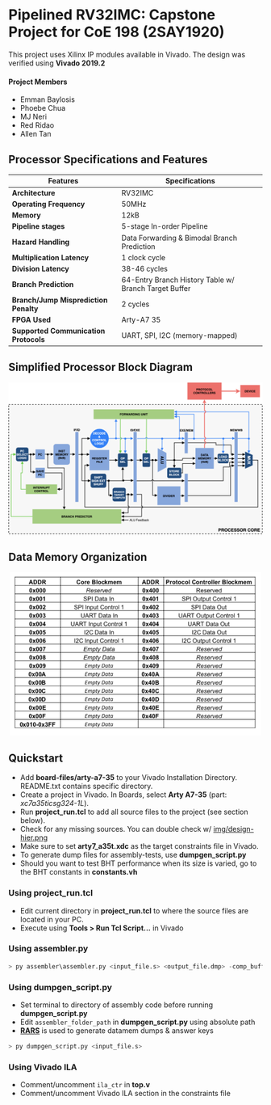 # Pipelined RV32IMC: Capstone Project for CoE 198 (2SAY1920)
This project uses Xilinx IP modules available in Vivado. The design was verified using **Vivado 2019.2**

#### Project Members
+ Emman Baylosis
+ Phoebe Chua
+ MJ Neri
+ Red Ridao
+ Allen Tan

## Processor Specifications and Features
Features | Specifications
---- | ----
**Architecture** | RV32IMC
**Operating Frequency** | 50MHz
**Memory** | 12kB
**Pipeline stages** | 5-stage In-order Pipeline
**Hazard Handling** | Data Forwarding & Bimodal Branch Prediction
**Multiplication Latency** | 1 clock cycle
**Division Latency** | 38-46 cycles
**Branch Prediction** | 64-Entry Branch History Table w/ Branch Target Buffer
**Branch/Jump Misprediction Penalty** | 2 cycles
**FPGA Used** | Arty-A7 35
**Supported Communication Protocols** | UART, SPI, I2C (memory-mapped)


## Simplified Processor Block Diagram
<p align="center">
  <img src="img/final-toplevel.png" alt="Size Limit CLI" width="738">
</p>

## Data Memory Organization
<p align="center">
  <img src="img/mem-organization.png" alt="Size Limit CLI" width="500">
</p>

## Quickstart
+ Add **board-files/arty-a7-35** to your Vivado Installation Directory. README.txt contains specific directory.
+ Create a project in Vivado. In Boards, select **Arty A7-35** (part: *xc7a35ticsg324-1L*).
+ Run **project_run.tcl** to add all source files to the project (see section below).
+ Check for any missing sources. You can double check w/ [img/design-hier.png](img/design-hier.png)
+ Make sure to set **arty7_a35t.xdc** as the target constraints file in Vivado.
+ To generate dump files for assembly-tests, use **dumpgen_script.py**
+ Should you want to test BHT performance when its size is varied, go to the BHT constants in **constants.vh**

### Using project_run.tcl
+ Edit current directory in **project_run.tcl** to where the source files are located in your PC.
+ Execute using **Tools > Run Tcl Script...** in Vivado

### Using assembler.py
```python
> py assembler\assembler.py <input_file.s> <output_file.dmp> -comp_buffer True
```

### Using dumpgen_script.py
+ Set terminal to directory of assembly code before running **dumpgen_script.py**
+ Edit `assembler_folder_path` in **dumpgen_script.py** using absolute path
+ [**RARS**](https://github.com/TheThirdOne/rars) is used to generate datamem dumps & answer keys
```python
> py dumpgen_script.py <input_file.s>
```

### Using Vivado ILA
+ Comment/uncomment `ila_ctr` in **top.v**
+ Comment/uncomment Vivado ILA section in the constraints file
